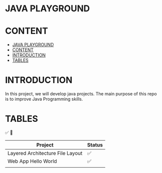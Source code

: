 # JAVA PLAYGROUND

# CONTENT
- [JAVA PLAYGROUND](#java-playground)
- [CONTENT](#content)
- [INTRODUCTION](#introduction)
- [TABLES](#tables)

# INTRODUCTION

In this project, we will develop java projects. The main purpose of this repo is to improve Java Programming skills.

# TABLES

✅  🔲

| Project    | Status  |
| --------   | ------- |
| Layered Architecture File Layout | ✅ | 
| Web App Hello World  | ✅ |
| | |
